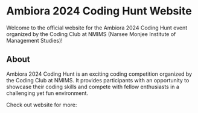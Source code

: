 # Ambiora 2024 Coding Hunt Website

Welcome to the official website for the Ambiora 2024 Coding Hunt event organized by the Coding Club at NMIMS (Narsee Monjee Institute of Management Studies)!

## About

Ambiora 2024 Coding Hunt is an exciting coding competition organized by the Coding Club at NMIMS. It provides participants with an opportunity to showcase their coding skills and compete with fellow enthusiasts in a challenging yet fun environment.

Check out website for more: 